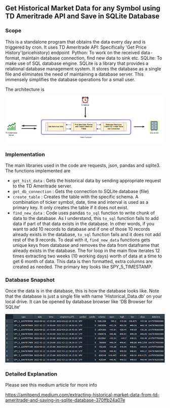 ## Get Historical Market Data for any Symbol using TD Ameritrade API and Save in SQLite Database
### Scope
This is a standalone program that obtains the data every day and is triggered by cron.
It uses
TD Ameritrade API: Specifically 'Get Price History'(pricehistory) endpoint 
Python: To work on the received data - format, maintain database connection, find new data to sink etc.
SQLite: To make use of SQL database engine. SQLite is a library that provides a relational database management system. It stores the database as a single file and eliminates the need of maintaining a database server. This immensely simplifies the database operations for a small user.

The architecture is
<p align="center">  <img src="./images/GetHistData_Architecture.PNG" width="800" title="Data Sink Architecture"> </p>

### Implementation
The main libraries used in the code are requests, json, pandas and sqlite3.
The functions implemented are
- `get_hist_data` : Gets the historical data by sending appropriate request to the TD Ameritrade server.
- `get_db_connection` : Gets the connection to SQLite database (file)
- `create_table` : Creates the table with the specific schema. A combination of ticker symbol, date, time and interval is used as a primary key. It only creates the table if it does not exist.
- `find_new_data` : Code uses pandas `to_sql` function to write chunk of data to the database. As I understand, this `to_sql` function fails to add data if part of that data exists in the database. In other words, if you want to add 10 records to database and if one of those 10 records already exists in the database, `to_sql` function fails and it does not add rest of the 9 records. To deal with it, `find_new_data` functions gets unique keys from database and removes the data from dataframe that already exists in the database.
The for loop in the main flow iterates 12 times extracting two weeks (10 working days) worth of data at a time to get 6 month of data. This data is then formatted, extra columns are created as needed. The primary key looks like SPY_5_TIMESTAMP.

### Database Snapshot
Once the data is in the database, this is how the database looks like. Note that the database is just a single file with name 'Historical_Data.db' on your local drive. It can be opened by database browser like 'DB Browser for SQLite'

<p align="center">  <img src="./images/HistData_Example.PNG" width="800" title="Data Sink Architecture"> </p>

### Detailed Explanation
Please see this medium article for more info

https://amitpend.medium.com/extracting-historical-market-data-from-td-ameritrade-and-saving-in-sqlite-database-370ffb24a07e
